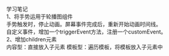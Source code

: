 学习笔记  
1、将手势运用于轮播图组件  
手势触发时，停止动画。屏幕事件完成后，重新开始动画时间线。  
自定义事件，增加一个triggerEvent方法，注册一个customEvent。  
2、增加children元素  
内容型：直接放入子元素
模板型：遍历模板，将模板放入子元素中
